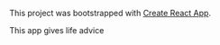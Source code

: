 This project was bootstrapped with [Create React App](https://github.com/facebook/create-react-app).

This app gives life advice
